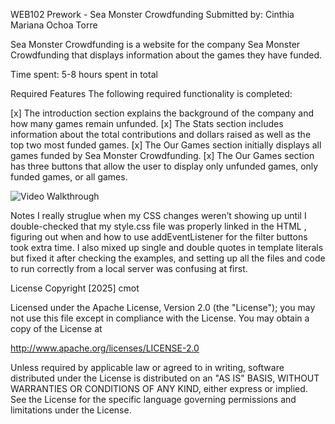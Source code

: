 WEB102 Prework - Sea Monster Crowdfunding
Submitted by: Cinthia Mariana Ochoa Torre

Sea Monster Crowdfunding is a website for the company Sea Monster Crowdfunding that displays information about the games they have funded.

Time spent: 5-8 hours spent in total

Required Features
The following required functionality is completed:

[x] The introduction section explains the background of the company and how many games remain unfunded.
[x] The Stats section includes information about the total contributions and dollars raised as well as the top two most funded games.
[x] The Our Games section initially displays all games funded by Sea Monster Crowdfunding.
[x] The Our Games section has three buttons that allow the user to display only unfunded games, only funded games, or all games.


<img src='https://i.imgur.com/example.jpg' title='Video Walkthrough' alt='Video Walkthrough' />



Notes
I really struglue when my CSS changes weren’t showing up until I double-checked that my style.css file was properly linked in the HTML <head>, figuring out when and how to use addEventListener for the filter buttons took extra time. I also mixed up single and double quotes in template literals but fixed it after checking the examples, and setting up all the files and code to run correctly from a local server was confusing at first.

License
Copyright [2025] cmot

Licensed under the Apache License, Version 2.0 (the "License");
you may not use this file except in compliance with the License.
You may obtain a copy of the License at

http://www.apache.org/licenses/LICENSE-2.0

Unless required by applicable law or agreed to in writing, software
distributed under the License is distributed on an "AS IS" BASIS,
WITHOUT WARRANTIES OR CONDITIONS OF ANY KIND, either express or implied.
See the License for the specific language governing permissions and
limitations under the License.

